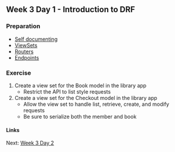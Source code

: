 ## Week 3 Day 1 - Introduction to DRF

### Preparation
- [Self documenting](http://localhost:8080/api/v1/engagement)
- [ViewSets](http://www.django-rest-framework.org/api-guide/viewsets/)
- [Routers](http://www.django-rest-framework.org/api-guide/routers/)
- [Endpoints](https://docs.google.com/a/mindmixer.com/presentation/d/1bdlV-7HVQaxLgceHDTNwWfNtpj8xm2sPDce9moytahw/edit#slide=id.p)

### Exercise
1. Create a view set for the Book model in the library app
    - Restrict the API to list style requests
2. Create a view set for the Checkout model in the library app
    - Allow the view set to handle list, retrieve, create, and modify requests 
    - Be sure to serialize both the member and book

#### Links
Next: [Week 3 Day 2](W3D2.md)